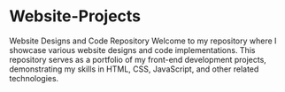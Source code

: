 # Website-Projects
Website Designs and Code Repository
Welcome to my repository where I showcase various website designs and code implementations. This repository serves as a portfolio of my front-end development projects, demonstrating my skills in HTML, CSS, JavaScript, and other related technologies.
